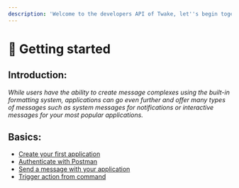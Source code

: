 ```yaml
---
description: 'Welcome to the developers API of Twake, let''s begin together'
---
```


# 🥇 Getting started

## Introduction:

_While users have the ability to create message complexes using the built-in formatting system, applications can go even further and offer many types of messages such as system messages for notifications or interactive messages for your most popular applications._

## Basics:

* [Create your first application](create-your-first-application.md)
* [Authenticate with Postman](authenticate-postman.md)
* [Send a message with your application](send-a-message-for-twake.md)
* [Trigger action from command](trigger-action-from-command.md)



